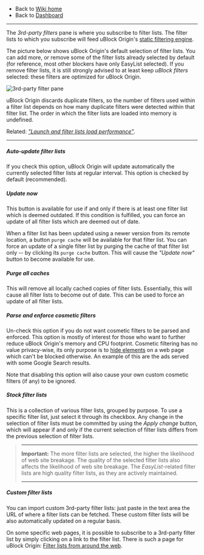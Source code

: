 - Back to [Wiki home](https://github.com/gorhill/uBlock/wiki)
- Back to [Dashboard](https://github.com/gorhill/uBlock/wiki/Dashboard)

***

The _3rd-party filters_ pane is where you subscribe to filter lists. The filter lists to which you subscribe will feed uBlock Origin's [static filtering engine](https://github.com/gorhill/uBlock/wiki/Overview-of-uBlock's-network-filtering-engine:-details#static-filtering).

The picture below shows uBlock Origin's default selection of filter lists. You can add more, or remove some of the filter lists already selected by default (for reference, most other blockers have only EasyList selected). If you remove filter lists, it is still strongly advised to at least keep _uBlock filters_ selected: these filters are optimized for uBlock Origin.

![3rd-party filter pane](https://cloud.githubusercontent.com/assets/585534/9589096/0b6cc212-4ffa-11e5-82f1-d276b71fef91.png)

uBlock Origin discards duplicate filters, so the number of filters used within a filter list depends on how many duplicate filters were detected within that filter list. The order in which the filter lists are loaded into memory is undefined.

Related: [_"Launch and filter lists load performance"_](https://github.com/gorhill/uBlock/wiki/Launch-and-filter-lists-load-performance).

***

##### Auto-update filter lists

If you check this option, uBlock Origin will update automatically the currently selected filter lists at regular interval. This option is checked by default (recommended).

##### Update now

This button is available for use if and only if there is at least one filter list which is deemed outdated. If this condition is fulfilled, you can force an update of all filter lists which are deemed out of date.

When a filter list has been updated using a newer version from its remote location, a button `purge cache` will be available for that filter list. You can force an update of a single filter list by purging the cache of that filter list only -- by clicking its `purge cache` button. This will cause the _"Update now"_ button to become available for use.

##### Purge all caches

This will remove all locally cached copies of filter lists. Essentially, this will cause all filter lists to become out of date. This can be used to force an update of all filter lists.

##### Parse and enforce cosmetic filters

Un-check this option if you do not want cosmetic filters to be parsed and enforced. This option is mostly of interest for those who want to further reduce uBlock Origin's memory and CPU footprint. Cosmetic filtering has no value privacy-wise, its only purpose is to [hide elements](https://adblockplus.org/filters#elemhide) on a web page which can't be blocked otherwise. An example of this are the ads served with some Google Search results.

Note that disabling this option will also cause your own custom cosmetic filters (if any) to be ignored.

##### Stock filter lists

This is a collection of various filter lists, grouped by purpose. To use a specific filter list, just select it through its checkbox. Any change in the selection of filter lists must be committed by using the _Apply change_ button, which will appear if and only if the current selection of filter lists differs from the previous selection of filter lists.

> ***
> **Important:** The more filter lists are selected, the higher the likelihood of web site breakage. The quality of the selected filter lists also affects the likelihood of web site breakage. The _EasyList_-related filter lists are high quality filter lists, as they are actively maintained.
> ***

##### Custom filter lists

You can import custom 3rd-party filter lists: just paste in the text area the URL of where a filter lists can be fetched. These custom filter lists will be also automatically updated on a regular basis.

On some specific web pages, it is possible to subscribe to a 3rd-party filter list by simply clicking on a link to the filter list. There is such a page for uBlock Origin: [Filter lists from around the web](https://github.com/gorhill/uBlock/wiki/Filter-lists-from-around-the-web).